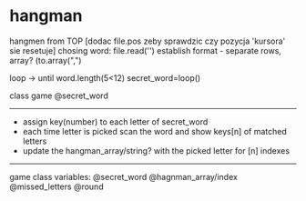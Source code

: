 # hangman
hangmen from TOP
[dodac file.pos zeby sprawdzic czy pozycja 'kursora' sie resetuje]
chosing word: file.read('')
establish format - separate rows, array? (to.array(",")

loop -> until word.length(5<12)
secret_word=loop()

class game
@secret_word

-----
- assign key(number) to each letter of secret_word
- each time letter is picked scan the word and show keys[n] of matched letters
- update the hangman_array/string? with the picked letter for [n] indexes
-----

game class variables:
@secret_word
@hagnman_array/index
@missed_letters
@round